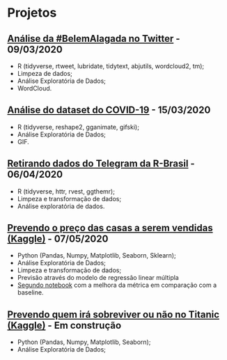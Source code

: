 # Projetos


## [Análise da #BelemAlagada no Twitter](https://github.com/barbosarafael/Projetos/blob/master/Twitter%20-%20Analise%20%23BelemAlagada/2020-03-10-analise-belemalagada.md) - 09/03/2020

- R (tidyverse, rtweet, lubridate, tidytext, abjutils, wordcloud2, tm);
- Limpeza de dados;
- Análise Exploratória de Dados;
- WordCloud.


## [Análise do dataset do COVID-19](https://github.com/barbosarafael/Projetos/blob/master/Analise%20Exploratoria%20-%20COVID-19/2020-03-15-analise-exploratoria-dos-dados-do-covid-19.md) - 15/03/2020

- R (tidyverse, reshape2, gganimate, gifski);
- Análise Exploratória de Dados;
- GIF.


## [Retirando dados do Telegram da R-Brasil](https://github.com/barbosarafael/Projetos/blob/master/Analise_Telegram_R/Script.md) - 06/04/2020

- R (tidyverse, httr, rvest, ggthemr);
- Limpeza e transformação de dados;
- Análise exploratória de dados.


## [Prevendo o preço das casas a serem vendidas (Kaggle)](https://github.com/barbosarafael/Projetos/blob/master/House%20Prices%20-%20Advanced%20Regression%20Techniques/notebook_house_prices.ipynb) - 07/05/2020

- Python (Pandas, Numpy, Matplotlib, Seaborn, Sklearn);
- Análise Exploratória de Dados;
- Limpeza e transformação de dados;
- Previsão através do modelo de regressão linear múltipla
- [Segundo notebook](https://github.com/barbosarafael/Projetos/blob/master/House%20Prices%20-%20Advanced%20Regression%20Techniques/notebook_2.ipynb) com a melhora da métrica em comparação com a baseline.

## [Prevendo quem irá sobreviver ou não no Titanic (Kaggle)](https://github.com/barbosarafael/Projetos/blob/master/Titanic%20-%20Kaggle/notebook_titanic_kaggle.ipynb) - Em construção

- Python (Pandas, Numpy, Matplotlib, Seaborn);
- Análise Exploratória de Dados;
